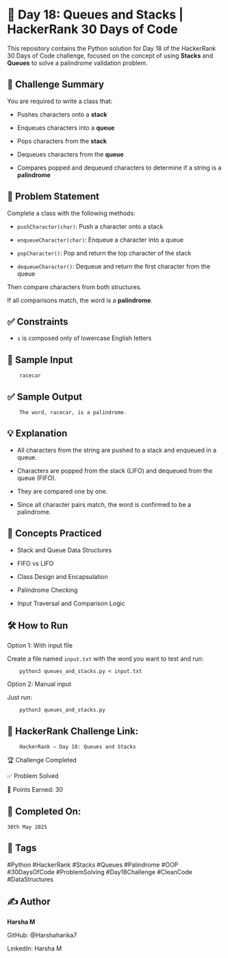 # 📘 Day 18: Queues and Stacks | HackerRank 30 Days of Code

This repository contains the Python solution for Day 18 of the HackerRank 30 Days of Code challenge, focused on the concept of using **Stacks** and **Queues** to solve a palindrome validation problem.

## 🚀 Challenge Summary

You are required to write a class that:

- Pushes characters onto a **stack**
  
- Enqueues characters into a **queue**
  
- Pops characters from the **stack**
  
- Dequeues characters from the **queue**

- Compares popped and dequeued characters to determine if a string is a **palindrome**

## 📝 Problem Statement

Complete a class with the following methods:

- `pushCharacter(char)`: Push a character onto a stack
  
- `enqueueCharacter(char)`: Enqueue a character into a queue
  
- `popCharacter()`: Pop and return the top character of the stack
  
- `dequeueCharacter()`: Dequeue and return the first character from the queue  

Then compare characters from both structures. 

If all comparisons match, the word is a **palindrome**.

## ✅ Constraints

- `s` is composed only of lowercase English letters

## 🔢 Sample Input

        racecar

## ✅ Sample Output

        The word, racecar, is a palindrome.

## 💡 Explanation

- All characters from the string are pushed to a stack and enqueued in a queue.
  
- Characters are popped from the stack (LIFO) and dequeued from the queue (FIFO).
  
- They are compared one by one.
  
- Since all character pairs match, the word is confirmed to be a palindrome.

## 🧠 Concepts Practiced

- Stack and Queue Data Structures
  
- FIFO vs LIFO
  
- Class Design and Encapsulation
  
- Palindrome Checking
  
- Input Traversal and Comparison Logic

## 🛠 How to Run

Option 1: With input file

Create a file named `input.txt` with the word you want to test and run:

        python3 queues_and_stacks.py < input.txt

Option 2: Manual input

Just run:

        python3 queues_and_stacks.py

## 🔗 HackerRank Challenge Link: 
    
        HackerRank – Day 18: Queues and Stacks
     
🏆 Challenge Completed 

✅ Problem Solved 

🎯 Points Earned: 30  

## 📅 Completed On:  

    30th May 2025

## 🔖 Tags

#Python #HackerRank #Stacks #Queues #Palindrome #OOP #30DaysOfCode #ProblemSolving #Day18Challenge #CleanCode #DataStructures

## ✍ Author

**Harsha M** 

GitHub: @Harshaharika7 

LinkedIn: Harsha M
